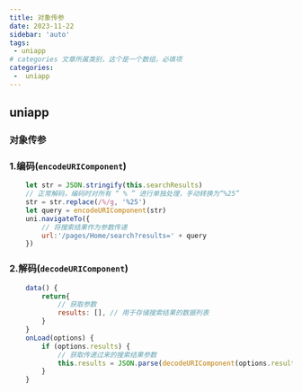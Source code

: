 ```yaml
---
title: 对象传参
date: 2023-11-22
sidebar: 'auto'
tags:
 - uniapp
# categories 文章所属类别，这个是一个数组，必填项
categories:   
 -  uniapp
---
```


## uniapp
### 对象传参

### 1.编码(`encodeURIComponent`)
```js
    let str = JSON.stringify(this.searchResults)
    // 正常解码，编码时对所有 “ % ” 进行单独处理，手动转换为“%25”
    str = str.replace(/%/g, '%25')
	let query = encodeURIComponent(str)
    uni.navigateTo({
		// 将搜索结果作为参数传递
		url:'/pages/Home/search?results=' + query
	})
```    
### 2.解码(`decodeURIComponent`)
```js
    data() {
        return{
            // 获取参数
	        results: [], // 用于存储搜索结果的数据列表
        }
    }
    onLoad(options) {
        if (options.results) {
            // 获取传递过来的搜索结果参数
            this.results = JSON.parse(decodeURIComponent(options.results));
	    }
    }
```